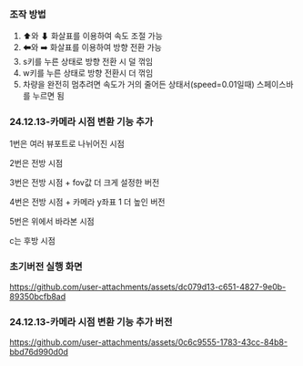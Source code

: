 ### 조작 방법
1. ⬆와 ⬇ 화살표를 이용하여 속도 조절 가능
2. ⬅와 ➡️ 화살표를 이용하여 방향 전환 가능
3. s키를 누른 상태로 방향 전환 시 덜 꺾임
4. w키를 누른 상태로 방향 전환시 더 꺾임
5. 차량을 완전히 멈추려면 속도가 거의 줄어든 상태서(speed=0.01일때) 스페이스바를 누르면 됨

### 24.12.13-카메라 시점 변환 기능 추가
1번은 여러 뷰포트로 나뉘어진 시점

2번은 전방 시점

3번은 전방 시점 + fov값 더 크게 설정한 버전

4번은 전방 시점 + 카메라 y좌표 1 더 높인 버전

5번은 위에서 바라본 시점

c는 후방 시점

### 초기버전 실행 화면
https://github.com/user-attachments/assets/dc079d13-c651-4827-9e0b-89350bcfb8ad

### 24.12.13-카메라 시점 변환 기능 추가 버전
https://github.com/user-attachments/assets/0c6c9555-1783-43cc-84b8-bbd76d990d0d

